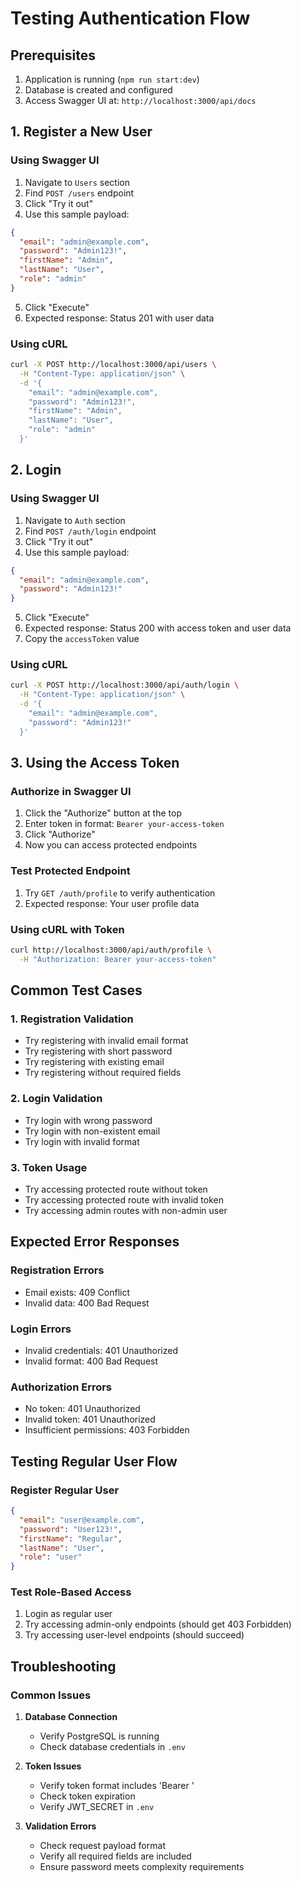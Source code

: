 # Testing Authentication Flow

## Prerequisites

1. Application is running (`npm run start:dev`)
2. Database is created and configured
3. Access Swagger UI at: `http://localhost:3000/api/docs`

## 1. Register a New User

### Using Swagger UI

1. Navigate to `Users` section
2. Find `POST /users` endpoint
3. Click "Try it out"
4. Use this sample payload:

```json
{
  "email": "admin@example.com",
  "password": "Admin123!",
  "firstName": "Admin",
  "lastName": "User",
  "role": "admin"
}
```

5. Click "Execute"
6. Expected response: Status 201 with user data

### Using cURL

```bash
curl -X POST http://localhost:3000/api/users \
  -H "Content-Type: application/json" \
  -d '{
    "email": "admin@example.com",
    "password": "Admin123!",
    "firstName": "Admin",
    "lastName": "User",
    "role": "admin"
  }'
```

## 2. Login

### Using Swagger UI

1. Navigate to `Auth` section
2. Find `POST /auth/login` endpoint
3. Click "Try it out"
4. Use this sample payload:

```json
{
  "email": "admin@example.com",
  "password": "Admin123!"
}
```

5. Click "Execute"
6. Expected response: Status 200 with access token and user data
7. Copy the `accessToken` value

### Using cURL

```bash
curl -X POST http://localhost:3000/api/auth/login \
  -H "Content-Type: application/json" \
  -d '{
    "email": "admin@example.com",
    "password": "Admin123!"
  }'
```

## 3. Using the Access Token

### Authorize in Swagger UI

1. Click the "Authorize" button at the top
2. Enter token in format: `Bearer your-access-token`
3. Click "Authorize"
4. Now you can access protected endpoints

### Test Protected Endpoint

1. Try `GET /auth/profile` to verify authentication
2. Expected response: Your user profile data

### Using cURL with Token

```bash
curl http://localhost:3000/api/auth/profile \
  -H "Authorization: Bearer your-access-token"
```

## Common Test Cases

### 1. Registration Validation

- Try registering with invalid email format
- Try registering with short password
- Try registering with existing email
- Try registering without required fields

### 2. Login Validation

- Try login with wrong password
- Try login with non-existent email
- Try login with invalid format

### 3. Token Usage

- Try accessing protected route without token
- Try accessing protected route with invalid token
- Try accessing admin routes with non-admin user

## Expected Error Responses

### Registration Errors

- Email exists: 409 Conflict
- Invalid data: 400 Bad Request

### Login Errors

- Invalid credentials: 401 Unauthorized
- Invalid format: 400 Bad Request

### Authorization Errors

- No token: 401 Unauthorized
- Invalid token: 401 Unauthorized
- Insufficient permissions: 403 Forbidden

## Testing Regular User Flow

### Register Regular User

```json
{
  "email": "user@example.com",
  "password": "User123!",
  "firstName": "Regular",
  "lastName": "User",
  "role": "user"
}
```

### Test Role-Based Access

1. Login as regular user
2. Try accessing admin-only endpoints (should get 403 Forbidden)
3. Try accessing user-level endpoints (should succeed)

## Troubleshooting

### Common Issues

1. **Database Connection**

   - Verify PostgreSQL is running
   - Check database credentials in `.env`

2. **Token Issues**

   - Verify token format includes 'Bearer '
   - Check token expiration
   - Verify JWT_SECRET in `.env`

3. **Validation Errors**
   - Check request payload format
   - Verify all required fields are included
   - Ensure password meets complexity requirements
